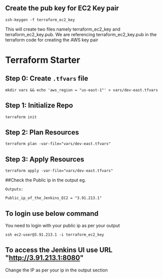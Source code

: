 
## Create the pub key for EC2 Key pair

```
ssh-keygen -f terraform_ec2_key
```

This will create two files namely terraform_ec2_key and terraform_ec2_key.pub. We are referencing terraform_ec2_key.pub in the terraform code for creating the AWS key pair


# Terraform Starter

## Step 0: Create `.tfvars` file
```
mkdir vars && echo 'aws_region = "us-east-1"' > vars/dev-east.tfvars
```

## Step 1: Initialize Repo
```
terraform init
```

## Step 2: Plan Resources
```
terraform plan -var-file="vars/dev-east.tfvars"
```

## Step 3: Apply Resources
```
terraform apply -var-file="vars/dev-east.tfvars"
```

##Check the Public ip in the output
eg. 
```
Outputs:

Public_ip_of_the_Jenkins_EC2 = "3.91.213.1"
```

## To login use below command

You need to login with your public ip as per your output
```
ssh ec2-user@3.91.213.1 -i terraform_ec2_key
```

## To access the Jenkins UI use URL "http://3.91.213.1:8080"
Change the IP as per your ip in the output section
